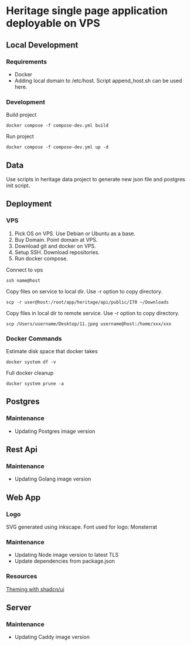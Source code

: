 # Heritage single page application deployable on VPS

## Local Development

### Requirements

- Docker
- Adding local domain to /etc/host. Script append_host.sh can be used here.

### Development

Build project

```
docker compose -f compose-dev.yml build
```

Run project

```
docker compose -f compose-dev.yml up -d
```

## Data

Use scripts in heritage data project to generate new json file and postgres init script.

## Deployment

### VPS

1. Pick OS on VPS. Use Debian or Ubuntu as a base.
2. Buy Domain. Point domain at VPS.
3. Download git and docker on VPS.
4. Setup SSH. Download repositories.
5. Run docker compose.

Connect to vps

```
ssh name@host
```

Copy files on service to local dir. Use -r option to copy directory.

```
scp -r user@host:/root/app/heritage/api/public/I70 ~/Downloads
```

Copy files in local dir to remote service. Use -r option to copy directory.

```
scp /Users/username/Desktop/11.jpeg username@host:/home/xxx/xxx
```

### Docker Commands

Estimate disk space that docker takes

```
docker system df -v
```

Full docker cleanup

```
docker system prune -a
```

## Postgres

### Maintenance

- Updating Postgres image version

## Rest Api

### Maintenance

- Updating Golang image version

## Web App

### Logo

SVG generated using inkscape.
Font used for logo: Monsterrat

### Maintenance

- Updating Node image version to latest TLS
- Update dependencies from package.json

### Resources

[Theming with shadcn/ui](https://ui.shadcn.com/docs/theming)

## Server

### Maintenance

- Updating Caddy image version
